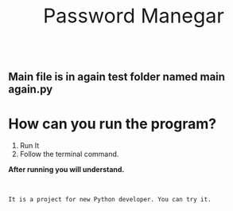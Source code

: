<p style="font-size:40px;text-align:center">Password Manegar</p>

<br>

## Main file is in again test folder named main again.py

# How can you run the program?
<ol>
<li>Run It
<li>Follow the terminal command.
</ol>

<b>After running you will understand.</b>

<br>

```txt
It is a project for new Python developer. You can try it. 
``` 

<h3 style="text-aligh:"></h3>

